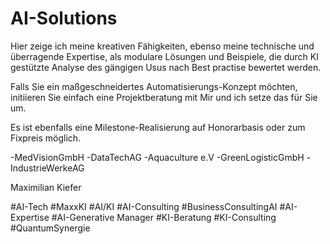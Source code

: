 # AI-Solutions

Hier zeige ich meine kreativen Fähigkeiten, 
ebenso meine technische und überragende Expertise, 
als modulare Lösungen und Beispiele, die durch KI gestützte Analyse des gängigen Usus nach Best practise bewertet werden.

Falls Sie ein maßgeschneidertes Automatisierungs-Konzept möchten, initiieren Sie einfach eine Projektberatung mit Mir und ich setze das für Sie um. 

Es ist ebenfalls eine Milestone-Realisierung auf Honorarbasis oder zum Fixpreis möglich.

-MedVisionGmbH
-DataTechAG
-Aquaculture e.V
-GreenLogisticGmbH
-IndustrieWerkeAG


Maximilian Kiefer 


#AI-Tech 
#MaxxKI
#AI/KI 
#AI-Consulting #BusinessConsultingAI 
#AI-Expertise
#AI-Generative Manager 
#KI-Beratung
#KI-Consulting
#QuantumSynergie

